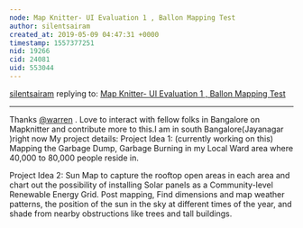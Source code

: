 ```yaml
---
node: Map Knitter- UI Evaluation 1 , Ballon Mapping Test
author: silentsairam
created_at: 2019-05-09 04:47:31 +0000
timestamp: 1557377251
nid: 19266
cid: 24081
uid: 553044
---
```




[silentsairam](../profile/silentsairam) replying to: [Map Knitter- UI Evaluation 1 , Ballon Mapping Test](../notes/silentsairam/05-07-2019/map-knitter-ui-test-ballon-mapping-test)

----
 Thanks [@warren](/profile/warren) .
Love to interact with fellow folks in Bangalore on Mapknitter and contribute more to this.I am in south Bangalore(Jayanagar )right now
My project details:
Project Idea 1: (currently working on this)
Mapping the Garbage Dump, Garbage Burning in my Local Ward area where 40,000 to 80,000 people reside in. 

Project Idea 2: 
Sun Map to capture the rooftop open areas in each area and chart out the possibility of installing Solar panels as a Community-level Renewable Energy Grid. 
Post mapping, Find dimensions and map weather patterns, the position of the sun in the sky at different times of the year, and shade from nearby obstructions like trees and tall buildings.